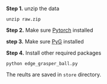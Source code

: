 

**Step 1.** unzip the data

```shell
unzip raw.zip
```

**Step 2.** Make sure [Pytorch](https://pytorch.org/get-started/locally/) installed

**step 3.** Make sure [PyG](https://pytorch-geometric.readthedocs.io/en/latest/notes/installation.html) installed

**Step 4.** Install other required packages

```shell
python edge_grasper_ball.py
```

The reults are saved in `store` directory.
